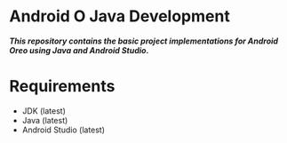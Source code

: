 # Android O Java Development

***This repository contains the basic project implementations for Android Oreo using Java and Android Studio.***

# Requirements
* JDK (latest)
* Java (latest)
* Android Studio (latest)
